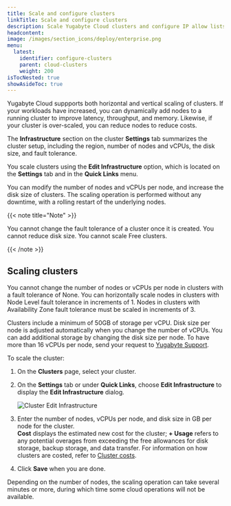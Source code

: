 ```yaml
---
title: Scale and configure clusters
linkTitle: Scale and configure clusters
description: Scale Yugabyte Cloud clusters and configure IP allow lists for the cluster.
headcontent:
image: /images/section_icons/deploy/enterprise.png
menu:
  latest:
    identifier: configure-clusters
    parent: cloud-clusters
    weight: 200
isTocNested: true
showAsideToc: true
---
```


Yugabyte Cloud suppports both horizontal and vertical scaling of clusters. If your workloads have increased, you can dynamically add nodes to a running cluster to improve latency, throughput, and memory. Likewise, if your cluster is over-scaled, you can reduce nodes to reduce costs.

The **Infrastructure** section on the cluster **Settings** tab summarizes the cluster setup, including the region, number of nodes and vCPUs, the disk size, and fault tolerance.

You scale clusters using the **Edit Infrastructure** option, which is located on the **Settings** tab and in the **Quick Links** menu.

You can modify the number of nodes and vCPUs per node, and increase the disk size of clusters. The scaling operation is performed without any downtime, with a rolling restart of the underlying nodes.

{{< note title="Note" >}}

You cannot change the fault tolerance of a cluster once it is created. You cannot reduce disk size. You cannot scale Free clusters.

{{< /note >}}

## Scaling clusters

You cannot change the number of nodes or vCPUs per node in clusters with a fault tolerance of None. You can horizontally scale nodes in clusters with Node Level fault tolerance in increments of 1. Nodes in clusters with Availability Zone fault tolerance must be scaled in increments of 3.

Clusters include a minimum of 50GB of storage per vCPU. Disk size per node is adjusted automatically when you change the number of vCPUs. You can add additional storage by changing the disk size per node. To have more than 16 vCPUs per node, send your request to [Yugabyte Support](https://support.yugabyte.com/hc/en-us/requests/new?ticket_form_id=360003113431).

To scale the cluster:

1. On the **Clusters** page, select your cluster.
1. On the **Settings** tab or under **Quick Links**, choose **Edit Infrastructure** to display the **Edit Infrastructure** dialog.

    ![Cluster Edit Infrastructure](/images/yb-cloud/cloud-clusters-settings-edit.png)

1. Enter the number of nodes, vCPUs per node, and disk size in GB per node for the cluster.
    \
    **Cost** displays the estimated new cost for the cluster; **+ Usage** refers to any potential overages from exceeding the free allowances for disk storage, backup storage, and data transfer. For information on how clusters are costed, refer to [Cluster costs](../../cloud-admin/cloud-billing-costs/).

1. Click **Save** when you are done.

Depending on the number of nodes, the scaling operation can take several minutes or more, during which time some cloud operations will not be available.
